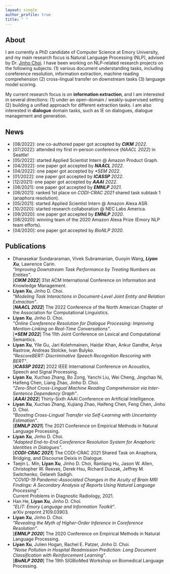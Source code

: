 ```yaml
---
layout: single
author_profile: true
title: " "
---
```


## About

I am currently a PhD candidate of Computer Science at Emory University, and my main research focus is Natural Language
Processing (NLP), advised by Dr. [Jinho Choi](https://www.emorynlp.org/faculty/jinho-choi). I have been working on NLP-related research projects on the following subjects: (1) various document understanding tasks, including coreference
resolution, information extraction, machine reading comprehension (2) cross-lingual transfer on downstream tasks (3) language model scoring.

My current research focus is on **information extraction**, and I am interested in several directions: (1) under an open-domain / weakly-supervised setting (2) building a unified approach for different extraction tasks. I am also interested in **dialogue** domain tasks, such as IE on dialogues, dialogue management and generation.

## News

* \[08/2022\]: one co-authored paper got accepted by ***CIKM** 2022*.
* \[07/2022\]: attended my first in-person conference (*NAACL 2022*) in Seattle!
* \[05/2022\]: started Applied Scientist Intern @ Amazon Product Graph.
* \[04/2022\]: one paper got accepted by ***NAACL** 2022*.
* \[04/2022\]: one paper got accepted by *\*SEM 2022*.
* \[01/2022\]: one paper got accepted by ***ICASSP** 2022*.
* \[12/2021\]: one paper got accepted by ***AAAI** 2022*.
* \[08/2021\]: one paper got accepted by ***EMNLP** 2021*.
* \[08/2021\]: ranked 1st place on *CODI-CRAC 2021* shared task subtask 1 (anaphora resolution).
* \[05/2021\]: started Applied Scientist Intern @ Amazon Alexa ASR.
* \[10/2020\]: started research collaboration @ NEC Labs America.
* \[09/2020\]: one paper got accepted by ***EMNLP** 2020*.
* \[08/2020\]: winning team of the 2020 Amazon Alexa Prize (Emory NLP team efforts).
* \[04/2020\]: one paper got accepted by *BioNLP 2020*.

## Publications

* Dhanasekar Sundararaman, Vivek Subramanian, Guoyin Wang, ***Liyan Xu***, Lawrence Carin.  
*"Improving Downstream Task Performance by Treating Numbers as Entities"*.  
\[***CIKM 2022***\] 31st ACM International Conference on Information and Knowledge Management.
* **Liyan Xu**, Jinho D. Choi.  
*"Modeling Task Interactions in Document-Level Joint Entity and Relation Extraction"*.  
\[***NAACL 2022***\] The 2022 Conference of the North American Chapter of the Association for Computational Linguistics.
* **Liyan Xu**, Jinho D. Choi.  
*"Online Coreference Resolution for Dialogue Processing: Improving Mention-Linking on Real-Time Conversations"*.  
\[***\*SEM 2022***\] The 11th Joint Conference on Lexical and Computational Semantics.
* **Liyan Xu**, Yile Gu, Jari Kolehmainen, Haidar Khan, Ankur Gandhe, Ariya Rastrow, Andreas Stolcke, Ivan Bulyko.  
*"RescoreBERT: Discriminative Speech Recognition Rescoring with BERT"*.  
\[***ICASSP 2022***\] 2022 IEEE International Conference on Acoustics, Speech and Signal Processing.
* **Liyan Xu**, Xuchao Zhang, Bo Zong, Yanchi Liu, Wei Cheng, Jingchao Ni, Haifeng Chen, Liang Zhao, Jinho D. Choi.  
*"Zero-Shot Cross-Lingual Machine Reading Comprehension via Inter-Sentence Dependency Graph"*.  
\[***AAAI 2022***\] Thirty-Sixth AAAI Conference on Artificial Intelligence.
* **Liyan Xu**, Xuchao Zhang, Xujiang Zhao, Haifeng Chen, Feng Chen, Jinho D. Choi.  
*"Boosting Cross-Lingual Transfer via Self-Learning with Uncertainty Estimation"*.  
\[***EMNLP 2021***\] The 2021 Conference on Empirical Methods in Natural Language Processing.
* **Liyan Xu**, Jinho D. Choi.  
*"Adapted End-to-End Coreference Resolution System for Anaphoric Identities in Dialogues"*.  
\[***CODI-CRAC 2021***\] The CODI-CRAC 2021 Shared Task on Anaphora, Bridging, and Discourse Deixis in Dialogue.
* Taejin L. Min, **Liyan Xu**, Jinho D. Choi, Ranliang Hu, Jason W. Allen, Christopher W. Reeves, Derek Hsu, Richard Duszak,
  Jeffrey M. Switchenko, Gelareh Sadigh.  
*"COVID-19 Pandemic-Associated Changes in the Acuity of Brain MRI Findings: A Secondary Analysis of Reports Using Natural Language Processing"*.  
Current Problems in Diagnostic Radiology, 2021.
* Han He, **Liyan Xu**, Jinho D. Choi.  
*"ELIT: Emory Language and Information Toolkit"*.  
arXiv preprint 2109.03903.
* **Liyan Xu**, Jinho D. Choi.  
*"Revealing the Myth of Higher-Order Inference in Coreference Resolution"*.  
\[***EMNLP 2020***\] The 2020 Conference on Empirical Methods in Natural Language Processing.
* **Liyan Xu**, Julien Hogan, Rachel E. Patzer, Jinho D. Choi.  
*"Noise Pollution in Hospital Readmission Prediction: Long Document Classification with Reinforcement Learning"*.  
\[***BioNLP 2020***\] The 19th SIGBioMed Workshop on Biomedical Language Processing.
